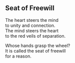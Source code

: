 Seat of Freewill  
----------------  

The heart steers the mind  
to unity and connection.  
The mind steers the heart  
to the red veils of separation.  

Whose hands grasp the wheel?  
It is called the seat of freewill  
for a reason.  